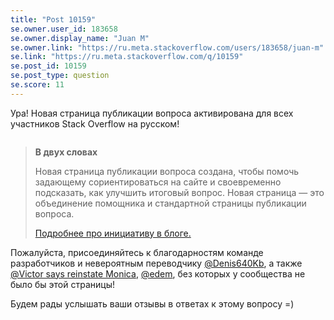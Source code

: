 ```yaml
---
title: "Post 10159"
se.owner.user_id: 183658
se.owner.display_name: "Juan M"
se.owner.link: "https://ru.meta.stackoverflow.com/users/183658/juan-m"
se.link: "https://ru.meta.stackoverflow.com/q/10159"
se.post_id: 10159
se.post_type: question
se.score: 11
---
```

<p>Ура! Новая страница публикации вопроса активирована для всех участников Stack Overflow на русском!</p>

<p><img src="https://i.stack.imgur.com/Ws0Ej.png" alt=""></p>

<blockquote>
  <p><strong>В двух словах</strong></p>
  
  <p>Новая страница публикации вопроса создана, чтобы помочь задающему сориентироваться на сайте и своевременно подсказать, как улучшить итоговый вопрос. Новая страница — это объединение помощника и стандартной страницы публикации вопроса.</p>
  
  <p><a href="https://stackoverflow.blog/2019/09/26/research-update-improving-the-question-asking-experience/">Подробнее про инициативу в блоге.</a></p>
</blockquote>

<p>Пожалуйста, присоединяйтесь к благодарностям команде разработчиков и невероятным переводчику <a href="https://ru.stackoverflow.com/users/314403/denis640kb">@Denis640Kb</a>, а также <a href="https://ru.stackoverflow.com/users/337540/">@Victor says reinstate Monica</a>, <a href="https://ru.stackoverflow.com/users/199733/edem">@edem</a>, без которых у сообщества не было бы этой страницы!</p>

<p>Будем рады услышать ваши отзывы в ответах к этому вопросу =)</p>
